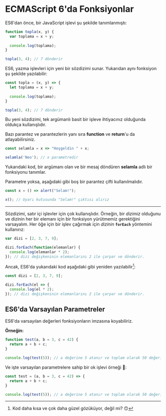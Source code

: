 # ECMAScript 6'da Fonksiyonlar

ES6'dan önce, bir JavaScript işlevi şu şekilde tanımlanmıştı:

```javascript
function topla(x, y) {
  var toplama = x + y;
  
  console.log(toplama); 
}

topla(3, 4); // 7 dönderir 
```

ES6, yazma işlevleri için yeni bir sözdizimi sunar. Yukarıdan aynı fonksiyon şu şekilde yazılabilir:

```javascript
const topla = (x, y) => {
  let toplama = x + y;
  
  console.log(toplama); 
}

topla(3, 4); // 7 dönderir 
```

Bu yeni sözdizimi, tek argümanlı basit bir işleve ihtiyacınız olduğunda oldukça kullanışlıdır.

Bazı parantez ve parantezlerin yanı sıra **function** ve **return**'u da atlayabilirsiniz.

```javascript
const selamla = x => "Hoşgeldin " + x;

selamla('Neo'); // x parametredir
```

Yukarıdaki kod, bir argümanı olan ve bir mesaj döndüren **selamla** adlı bir fonksiyonu tanımlar.

Parametre yoksa, aşağıdaki gibi boş bir parantez çifti kullanılmalıdır.

```javascript
const x = () => alert("Selam!");

x(); // Uyarı kutusunda "Selam!" çıktısı alırız
```

<hr>

Sözdizimi, satır içi işlevler için çok kullanışlıdır. Örneğin, bir *dizimiz* olduğunu ve dizinin her bir elemanı için bir fonksiyon yürütmemiz gerektiğini varsayalım. Her öğe için bir işlev çağırmak için *dizinin* **`forEach`** yöntemini kullanırız:

```javascript
var dizi = [2, 3, 7, 9];

dizi.forEach(function(elemanlar) {
  console.log(elemanlar * 2);
}); // dizi değişkeninin elemanlarını 2 ile çarpar ve dönderir.
```

Ancak, ES6'da yukarıdaki kod aşağıdaki gibi yeniden yazılabilir[^1]:

```javascript
const dizi = [2, 3, 7, 9];

dizi.forEach(el => {
  console.log(el * 2);
}); // dizi değişkeninin elemanlarını 2 ile çarpar ve dönderir.
```

  [^1]: Kod daha kısa ve çok daha güzel gözüküyor, değil mi? 🙃

## ES6'da Varsayılan Parametreler

ES6'da varsayılan değerleri fonksiyonların imzasına koyabiliriz.

**Örneğin:**

```javascript
function test(a, b = 3, c = 42) {
  return a + b + c;
}

console.log(test(5)); // a değerine 5 atanır ve toplam olarak 50 değerini dönderir
```

Ve işte varsayılan parametrelere sahip bir ok işlevi örneği 🤭:

```javascript
const test = (a, b = 3, c = 42) => {
  return a + b + c;
}

console.log(test(5)); // a değerine 5 atanır ve toplam olarak 50 değerini dönderir
```

